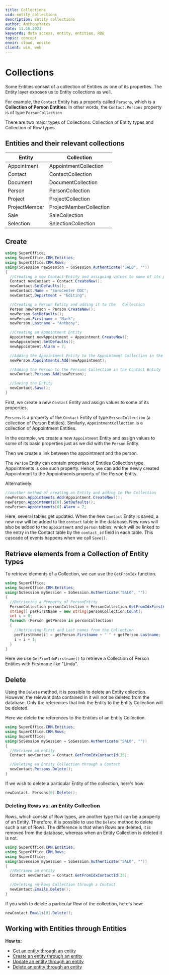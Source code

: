 ```yaml
---
title: Collections
uid: entity_collections
description: Entity collections
author: AnthonyYates
date: 11.16.2021
keywords: data access, entity, entities, RDB
topic: concept
envir: cloud, onsite
client: win, web
---
```


# Collections

Some Entities consist of a collection of Entities as one of its properties. The Entity layer exposes us to Entity collections as well.

For example, the `Contact` Entity has a property called `Persons`, which is a **Collection of Person Entities**. In other words, the `Contact.Persons` property is of type `PersonCollection`

There are two major types of Collections: Collection of Entity types and Collection of Row types.

## Entities and their relevant collections

| Entity | Collection |
|---|---|
| Appointment | AppointmentCollection |
| Contact | ContactCollection |
| Document | DocumentCollection |
| Person | PersonCollection |
| Project | ProjectCollection |
| ProjectMember | ProjectMemberCollection |
| Sale | SaleCollection |
| Selection | SelectionCollection |

## Create

```csharp
using SuperOffice;
using SuperOffice.CRM.Entities;
using SuperOffice.CRM.Rows;
using(SoSession newSession = SoSession.Authenticate("SAL0", ""))
{
  //Creating a new Contact Entity and assigning values to some of its properties
  Contact newContact = Contact.CreateNew();
  newContact.SetDefaults();
  newContact.Name = "EuroCenter DDC";
  newContact.Department = "Editing";

  //Creating a Person Entity and adding it to the   Collection
  Person newPerson = Person.CreateNew();
  newPerson.SetDefaults();
  newPerson.Firstname = "Mark";
  newPerson.Lastname = "Anthony";

  //Creating an Appointment Entity
  Appointment newAppointment = Appointment.CreateNew();
  newAppointment.SetDefaults();
  newAppointment.Alarm = 7;

  //Adding the Appointment Entity to the Appointment Collection in the Person Entity
  newPerson.Appointments.Add(newAppointment);

  //Adding the Person to the Persons Collection in the Contact Entity
  newContact.Persons.Add(newPerson);

  //Saving the Entity
  newContact.Save();
}
```

First, we create a new `Contact` Entity and assign values to some of its properties.

`Persons` is a property of the `Contact` Entity of type `PersonCollection` (a collection of Person Entities). Similarly, `AppointmentCollection` is a collection of Appointment Entities.

In the example, we create a new `Appointment` Entity and assign values to some of its basic properties just as we did with the `Person` Entity.

Then we create a link between the appointment and the person.

The `Person` Entity can contain properties of Entities Collection type, Appointments is one such property. Hence, we can add the newly created Appointment to the Appointments property of the Person Entity.

Alternatively:

```csharp
//another method of creating an Entity and adding to the Collection
newPerson.Appointments.Add(Appointment.CreateNew());
newPerson.Appointments[0].SetDefaults();
newPerson.Appointments[0].Alarm = 7;
```

Here, several tables get updated. When the new `Contact` Entity is saved, a new row will be added to the `contact` table in the database. New rows will also be added to the `appointment` and `person` tables, which will be linked to the entry in the Contact table by the `contact_id` field in each table. This cascade of events happens when we call `Save()`.

## Retrieve elements from a Collection of Entity types

To retrieve elements of a Collection, we can use the `GetFromIdx` function.

```csharp
using SuperOffice;
using SuperOffice.CRM.Entities;
using(SoSession mySession = SoSession.Authenticate("SAL0", ""))
{
  //Retrieving a Property of PersonEntity
  PersonCollection personCollection = PersonCollection.GetFromIdxFirstname("Linda");
  string[] perFirstName = new string[personCollection.Count];
  int i = 0;
  foreach (Person getPerson in personCollection)
  {
    //Retrieving First and Last names from the Collection
    perFirstName[i] = getPerson.Firstname + " " + getPerson.Lastname;
    i = i + 1;
  }
}
```

Here we use `GetFromIdxFirstname()` to retrieve a Collection of Person Entities with Firstname like "Linda".

## Delete

Using the `Delete` method, it is possible to delete an Entity collection. However, the relevant data contained in it will not be deleted from the database. Only the references that link the Entity to the Entity Collection will be deleted.

Here we delete the references to the Entities of an Entity Collection.

```csharp
using SuperOffice.CRM.Entities;
using SuperOffice.CRM.Rows;
using SuperOffice;
using(SoSession mySession = SoSession.Authenticate("SAL0", ""))
{
  //Retrieve an entity
  Contact newContact = Contact.GetFromIdxContactId(25);

  //Deleting an Entity Collection through a Contact
  newContact.Persons.Delete();
}
```

If we wish to delete a particular Entity of the collection, here's how:

```csharp
newContact. Persons[0].Delete();
```

### Deleting Rows vs. an Entity Collection

Rows, which consist of Row types, are another type that can be a property of an Entity. Therefore, it is possible to use the `Delete` method to delete such a set of Rows. The difference is that when Rows are deleted, it is removed from the database, whereas when an Entity Collection is deleted it is not.

```csharp
using SuperOffice.CRM.Entities;
using SuperOffice.CRM.Rows;
using SuperOffice;
using(SoSession mySession = SoSession.Authenticate("SAL0", ""))
{
  //Retrieve an entity
  Contact newContact = Contact.GetFromIdxContactId(25);

  //Deleting an Rows Collection through a Contact
  newContact.Emails.Delete();
}
```

If you wish to delete a particular Row of the collection, here's how:

```csharp
newContact.Emails[0].Delete();
```

## Working with Entities through Entities

**How to:**

* [Get an entity through an entity][5]
* [Create an entity through an entity][7]
* [Update an entity through an entity][9]
* [Delete an entity through an entity][11]

<!-- Referenced links -->
[5]: get-entity-from-entity.md
[7]: create-entity-in-entity.md
[9]: update-entity-in-entity.md
[11]: delete-entity-from-entity.md

<!-- Referenced images -->
